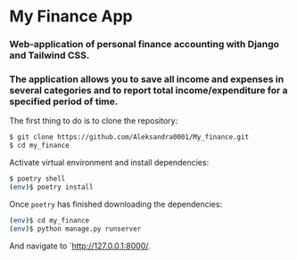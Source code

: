 # My Finance App #
### Web-application of personal finance accounting with Django and Tailwind CSS. ###
### The application allows you to save all income and expenses in several categories and to report total income/expenditure for a specified period of time. ###

The first thing to do is to clone the repository:

```sh
$ git clone https://github.com/Aleksandra0001/My_finance.git
$ cd my_finance
```

Activate virtual environment and install dependencies:

```sh
$ poetry shell
(env)$ poetry install
```

Once `poetry` has finished downloading the dependencies:
```sh
(env)$ cd my_finance
(env)$ python manage.py runserver
```
And navigate to `http://127.0.0.1:8000/.
